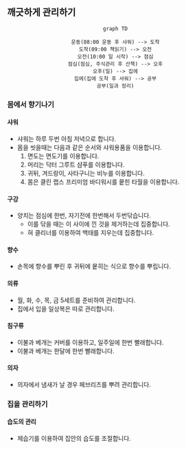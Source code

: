 ## 깨긋하게 관리하기

<center><div markdown="1">

```mermaid
graph TD

운동(08:00 운동 후 샤워) --> 도착
도착(09:00 책읽기) --> 오전
오전(10:00 일 시작) --> 점심
점심(점심, 주식관리 후 산책) --> 오후
오후(일) --> 집에
집에(집에 도착 후 샤워) --> 공부
공부(일과 정리)
```

</div></center>

### 몸에서 향기나기
#### 샤워
* 샤워는 하루 두번 아침 저녁으로 합니다.
* 몸을 씻을때는 다음과 같은 순서와 샤워용품을 이용합니다. 
  1. 면도는 면도기를 이용합니다.
  1. 머리는 닥터 그루트 샴푸를 이용합니다.
  2. 귀뒤, 겨드랑이, 사타구니는 비누를 이용합니다.
  3. 몸은 클린 랩스 프리미엄 바디워시를 뭍힌 타월을 이용합니다.

#### 구강
* 양치는 점심에 한번, 자기전에 한번해서 두번닦습니다.
  * 이를 닦을 때는 이 사이에 낀 것을 제거하는데 집중합니다.
  * 혀 클리너를 이용하여 백태를 지우는데 집중합니다.

#### 향수
* 손목에 향수를 뿌린 후 귀뒤에 뭍히는 식으로 향수를 뿌립니다.

#### 의류
* 월, 화, 수, 목, 금 5세트를 준비하여 관리합니다.
* 집에서 입을 일상복은 따로 관리합니다.

#### 침구류
* 이불과 베개는 커버를 이용하고, 일주일에 한번 빨래합니다.
* 이불과 베개는 한달에 한번 빨래합니다.

#### 의자
* 의자에서 냄새가 날 경우 페브리즈를 뿌려 관리합니다.

### 집을 관리하기
#### 습도의 관리
* 제습기를 이용하여 집안의 습도를 조절합니다.